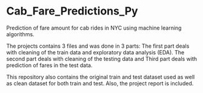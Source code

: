 # Cab_Fare_Predictions_Py
Prediction of fare amount for cab rides in NYC using machine learning algorithms.

The projects contains 3 files and was done in 3 parts: 
The first part deals with cleaning of the train data and exploratory data analysis (EDA). 
The second part deals with cleaning of the testing data and 
Third part deals with prediction of fares in the test data.

This repository also contains the original train and test dataset used as well as clean dataset for both train and test. Also, the project report is included.
